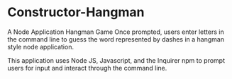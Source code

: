 # Constructor-Hangman
A Node Application Hangman Game
Once prompted, users enter letters in the command line to guess the word represented by dashes in a hangman
style node application.

This application uses Node JS, Javascript, and the Inquirer npm to prompt users for input and interact through the command line.
